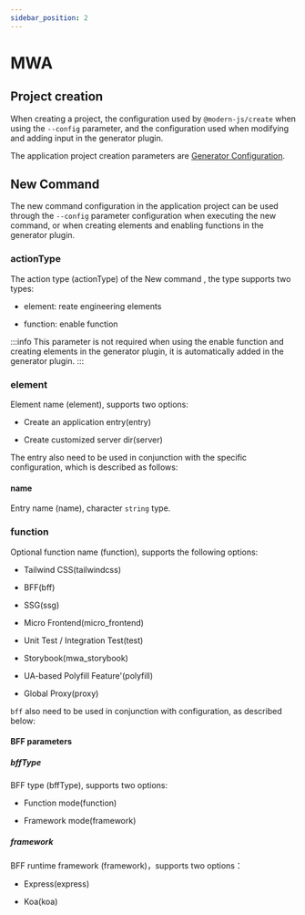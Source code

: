 ```yaml
---
sidebar_position: 2
---
```


# MWA

## Project creation

When creating a project, the configuration used by `@modern-js/create` when using the `--config` parameter, and the configuration used when modifying and adding input in the generator plugin.

The application project creation parameters are [Generator Configuration](/docs/guides/topic-detail/generator/config/common).

## New Command

The new command configuration in the application project can be used through the `--config` parameter configuration when executing the new command, or when creating elements and enabling functions in the generator plugin.

### actionType

The action type (actionType) of the New command , the type supports two types:

- element: reate engineering elements

- function: enable function

:::info
This parameter is not required when using the enable function and creating elements in the generator plugin, it is automatically added in the generator plugin.
:::

### element

Element name (element), supports two options:

- Create an application entry(entry)

- Create customized server dir(server)

The entry also need to be used in conjunction with the specific configuration, which is described as follows:

#### name

Entry name (name), character `string` type.

### function

Optional function name (function), supports the following options:

- Tailwind CSS(tailwindcss)

- BFF(bff)

- SSG(ssg)

- Micro Frontend(micro_frontend)

- Unit Test / Integration Test(test)

- Storybook(mwa_storybook)

- UA-based Polyfill Feature'(polyfill)

- Global Proxy(proxy)

`bff` also need to be used in conjunction with configuration, as described below:

#### BFF parameters

##### bffType

BFF type (bffType), supports two options:

- Function mode(function)

- Framework mode(framework)

##### framework

BFF runtime framework (framework)，supports two options：

- Express(express)

- Koa(koa)
